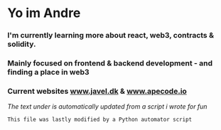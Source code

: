 #  Yo im Andre
###  I'm currently learning more about react, web3, contracts & solidity.
###  Mainly focused on frontend & backend development - and finding a place in web3
###  Current websites www.javel.dk & www.apecode.io




_The text under is automatically updated from a script i wrote for fun_
```
This file was lastly modified by a Python automator script
```
